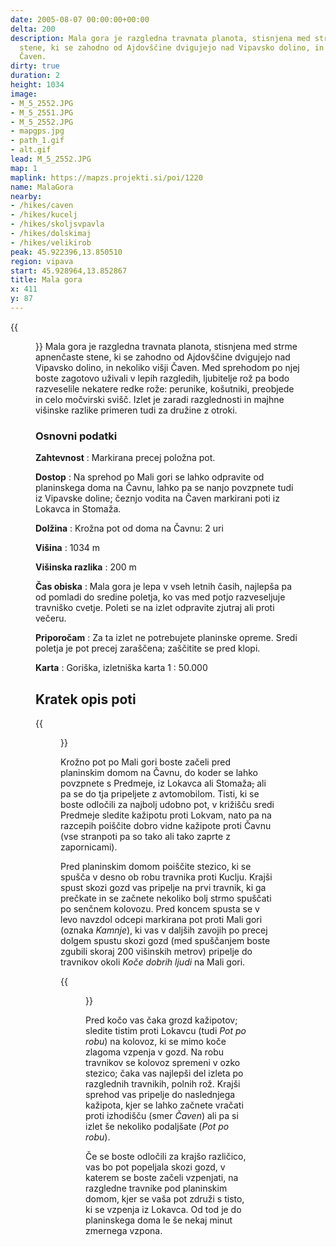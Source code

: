 ```yaml
---
date: 2005-08-07 00:00:00+00:00
delta: 200
description: Mala gora je razgledna travnata planota, stisnjena med strme apnenčaste
  stene, ki se zahodno od Ajdovščine dvigujejo nad Vipavsko dolino, in nekoliko višji
  Čaven.
dirty: true
duration: 2
height: 1034
image:
- M_5_2552.JPG
- M_5_2551.JPG
- M_5_2552.JPG
- mapgps.jpg
- path_1.gif
- alt.gif
lead: M_5_2552.JPG
map: 1
maplink: https://mapzs.projekti.si/poi/1220
name: MalaGora
nearby:
- /hikes/caven
- /hikes/kucelj
- /hikes/skoljsvpavla
- /hikes/dolskimaj
- /hikes/velikirob
peak: 45.922396,13.850510
region: vipava
start: 45.928964,13.852867
title: Mala gora
x: 411
y: 87
---
```

{{<figure src="M_5_2552.JPG">}} Mala gora je razgledna travnata planota, stisnjena med strme apnenčaste stene, ki se zahodno od Ajdovščine dvigujejo nad Vipavsko dolino, in nekoliko višji Čaven. Med sprehodom po njej boste zagotovo uživali v lepih razgledih, ljubitelje rož pa bodo razveselile nekatere redke rože: perunike, košutniki, preobjede in celo močvirski svišč. Izlet je zaradi razglednosti in majhne višinske razlike primeren tudi za družine z otroki.

### Osnovni podatki

**Zahtevnost**
:   Markirana precej položna pot.

**Dostop**
:   Na sprehod po Mali gori se lahko odpravite od planinskega doma na Čavnu, lahko pa se nanjo povzpnete tudi iz Vipavske doline; čeznjo vodita na Čaven markirani poti iz Lokavca in Stomaža.

**Dolžina**
:   Krožna pot od doma na Čavnu: 2 uri

**Višina**
:   1034 m

**Višinska razlika**
:   200 m

**Čas obiska**
:   Mala gora je lepa v vseh letnih časih, najlepša pa od pomladi do sredine poletja, ko vas med potjo razveseljuje travniško cvetje. Poleti se na izlet odpravite zjutraj ali proti večeru.

**Priporočam**
:   Za ta izlet ne potrebujete planinske opreme. Sredi poletja je pot precej zaraščena; zaščitite se pred klopi.

**Karta**
:   Goriška, izletniška karta 1 : 50.000

Kratek opis poti
----------------

{{<figure src="M_5_2551.JPG" caption="Skale nad Malo goro">}}

Krožno pot po Mali gori boste začeli pred planinskim domom na Čavnu, do koder se lahko povzpnete s Predmeje, iz Lokavca ali Stomaža~~,~~ ali pa se do tja pripeljete z avtomobilom. Tisti, ki se boste odločili za najbolj udobno pot, v križišču sredi Predmeje sledite kažipotu proti Lokvam, nato pa na razcepih poiščite dobro vidne kažipote proti Čavnu (vse stranpoti pa so tako ali tako zaprte z zapornicami).

Pred planinskim domom poiščite stezico, ki se spušča v desno ob robu travnika proti Kuclju. Krajši spust skozi gozd vas pripelje na prvi travnik, ki ga prečkate in se začnete nekoliko bolj strmo spuščati po senčnem kolovozu. Pred koncem spusta se v levo navzdol odcepi markirana pot proti Mali gori (oznaka *Kamnje*), ki vas v daljših zavojih po precej dolgem spustu skozi gozd (med spuščanjem boste zgubili skoraj 200 višinskih metrov) pripelje do travnikov okoli *Koče dobrih ljudi* na Mali gori.

{{<figure src="M_5_2552.JPG" caption="Sprehod po travnikih">}}

Pred kočo vas čaka grozd kažipotov; sledite tistim proti Lokavcu (tudi *Pot po robu*) na kolovoz, ki se mimo koče zlagoma vzpenja v gozd. Na robu travnikov se kolovoz spremeni v ozko stezico; čaka vas najlepši del izleta po razglednih travnikih, polnih rož. Krajši sprehod vas pripelje do naslednjega kažipota, kjer se lahko začnete vračati proti izhodišču (smer *Čaven*) ali pa si izlet še nekoliko podaljšate (*Pot po robu*).

Če se boste odločili za krajšo različico, vas bo pot popeljala skozi gozd, v katerem se boste začeli vzpenjati, na razgledne travnike pod planinskim domom, kjer se vaša pot združi s tisto, ki se vzpenja iz Lokavca. Od tod je do planinskega doma le še nekaj minut zmernega vzpona.
